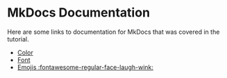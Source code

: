 # MkDocs Documentation
Here are some links to documentation for MkDocs that was covered in the tutorial.

 * [Color](https://squidfunk.github.io/mkdocs-material/setup/changing-the-colors/#custom-colors)
 * [Font](https://squidfunk.github.io/mkdocs-material/setup/changing-the-fonts/)
 * [Emojis :fontawesome-regular-face-laugh-wink:](https://squidfunk.github.io/mkdocs-material/reference/icons-emojis/#search)